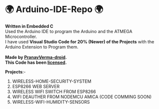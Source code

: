# 🌍 Arduino-IDE-Repo 🌍
<b>Written in Embedded C</b> <br>
Used the Arduino IDE to program the Arduino and the ATMEGA Microcontroller.<br>
I have used <b>Visual Studio Code for 20% (Newer) of the Projects</b> with the Arduino Extension to Program them. <br><br>
<b>Made by [PranavVerma-droid](https://web.craftingrealm.tk). <br>
This Code has been [licensed](LICENSE).</b>


<b>Projects</b>:-

1. WIRELESS-HOME-SECURITY-SYSTEM
2. ESP8266 WEB SERVER
3. WIRELESS WIFI SWITCH FROM ESP8266
4. WIFI DEAUTHER FROM NODEMCU AMICA (CODE COMMING SOON)
5. WIRELESS-WIFI-HUMIDITY-SENSORS

